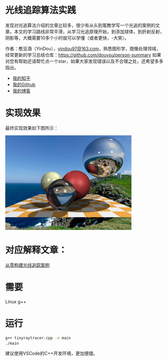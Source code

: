 # 光线追踪算法实践

发现对光追算法介绍的文章比较多，很少有从头到尾教学写一个光追的案例的文章。本文的学习路线非常平滑，从学习光追原理开始，到添加球体，到折射反射，阴影等，大概需要10多个小时就可以学懂（或者更快，-大笑）。

作者：憨豆酒（YinDou），yindou97@163.com，熟悉图形学，图像处理领域，经常更新的学习总结仓库：<https://github.com/douysu/person-summary> 如果对您有帮助还请帮忙点一个star，如果大家发现错误以及不合理之处，还希望多多指出。

- [我的知乎](https://zhuanlan.zhihu.com/c_1218472587279433728)
- [我的Github](https://github.com/douysu)
- [我的博客](https://blog.csdn.net/ModestBean)

# 实现效果

最终实现效果如下图所示：

<img src="../result/tinyraytracer.jpg" width=400>

# 对应解释文章：

[从零构建光线追踪案例](https://zhuanlan.zhihu.com/p/144189898)


# 需要

Linux
g++

# 运行

```bash
g++ tinyraytracer.cpp -o main
./main
```

建议使用VSCode的C++开发环境，更加便捷。
